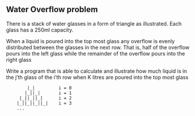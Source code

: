 ## Water Overflow problem

There is a stack of water glasses in a form of triangle as illustrated. Each glass has a 250ml capacity.

When a liquid is poured into the top most glass any overflow is evenly distributed between the glasses in the next row. That is, half of the overflow pours into the left glass while the remainder of the overflow pours into the right glass

Write a program that is able to calculate and illustrate how much liquid is in the j’th glass of the i’th row when K litres are poured into the top most glass


```
        |_|         i = 0
       |_||_|       i = 1
     |_||_||_|      i = 2
    |_||_||_||_|    i = 3
    ...
```
